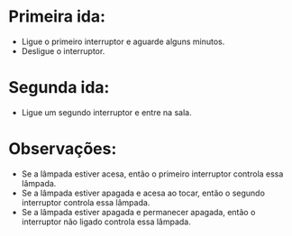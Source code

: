 # Primeira ida:
  * Ligue o primeiro interruptor e aguarde alguns minutos.
  * Desligue o interruptor.
# Segunda ida:
  * Ligue um segundo interruptor e entre na sala.

# Observações: 
  * Se a lâmpada estiver acesa, então o primeiro interruptor controla essa lâmpada.
  * Se a lâmpada estiver apagada e acesa ao tocar, então o segundo interruptor controla essa lâmpada.
  * Se a lâmpada estiver apagada e permanecer apagada, então o interruptor não ligado controla essa lâmpada.